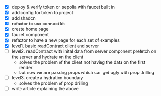 - [x] deploy & verify token on sepolia with faucet built in
- [x] add config for token to project
- [x] add shadcn
- [x] refactor to use connect kit
- [x] create home page
- [x] faucet component 
- [x] refactor to have a new page for each set of examples
- [x] level1. basic readContract client and server
- [ ] level2. readContract with inital data from server component
    prefetch on the server and hydrate on the client 
    - solves the problem of the client not having the data on the first render
    - but now we are passing props which can get ugly with prop drilling 
- [ ] level3. create a hydration boundary
    - solves the problem of prop drilling
- [ ] write article explaining the above